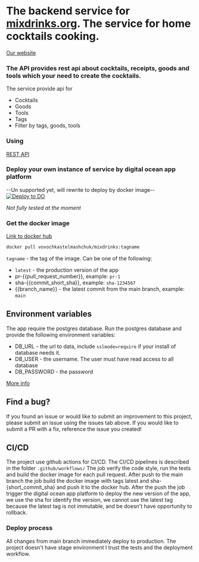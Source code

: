 # The backend service for [mixdrinks.org](https://mixdrinks.org/). The service for home cocktails cooking.

[Our website](https://mixdrinks.org/)

### The API provides rest api about cocktails, receipts, goods and tools which your need to create the cocktails.

The service provide api for

* Cocktails
* Goods
* Tools
* Tags
* Filter by tags, goods, tools

### Using

[REST API](https://mixdrinks.github.io/docs/api)

### Deploy your own instance of service by digital ocean app platform

--Un supported yet, will rewrite to deploy by docker image--
[![Deploy to DO](https://www.deploytodo.com/do-btn-blue.svg)](https://cloud.digitalocean.com/apps/new?repo=https://github.com/MixDrinks/backend/tree/main)

*Not fully tested at the moment*

### Get the docker image
[Link to docker hub](https://hub.docker.com/r/vovochkastelmashchuk/mixdrinks)
```bash
docker pull vovochkastelmashchuk/mixdrinks:tagname
```

`tagname` - the tag of the image. Can be one of the following:

- `latest` - the production version of the app
- pr-{{pull_request_number}}, example: `pr-1`
- sha-{{commit_short_sha}}, example: `sha-1234567`
- {{branch_name}} - the latest commit from the main branch, example: `main`

## Environment variables

The app require the postgres database. Run the postgres database and provide the following environment variables:

* DB_URL - the url to data, include `sslmode=require` if your install of database needs it.
* DB_USER - the username. The user must have read access to all database
* DB_PASSWORD - the password

[More info](https://mixdrinks.github.io/docs/backend/)

## Find a bug?

If you found an issue or would like to submit an improvement to this project, please submit an issue using the issues
tab above. If you would like to submit a PR with a fix, reference the issue you created!

## CI/CD

The project use github actions for CI/CD. The CI/CD pipelines is described in the folder `.github/workflows/`
The job verify the code style, run the tests and build the docker image for each pull request.
After push to the main branch the job build the docker image with tags latest and sha-{short_commit_sha} and push it to
the docker hub. After the push the job trigger the digital ocean app platform to deploy the new version of the app, we
use the sha for identify the version, we cannot use the latest tag because the latest tag is not immutable, and be
doesn't have opportunity to rollback.

### Deploy process

All changes from main branch immediately deploy to production. The project doesn't have stage environment I trust the
tests and the deployment workflow.
